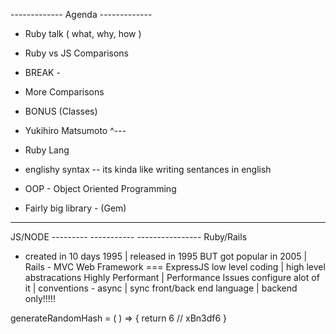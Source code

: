 ------------- Agenda -------------

- Ruby talk ( what, why, how )
- Ruby vs JS Comparisons
- BREAK - 
- More Comparisons
- BONUS (Classes)


- Yukihiro Matsumoto
      ^---
- Ruby Lang
- englishy syntax -- its kinda like writing sentances in english
- OOP - Object Oriented Programming
- Fairly big library - (Gem)



--------------------------------------------
JS/NODE ---------      -----------         ---------------- Ruby/Rails
- created in 10 days 1995   |          released in 1995 BUT got popular in 2005
                            |         Rails - MVC Web Framework  === ExpressJS
low level coding            |         high level abstracations 
Highly Performant           |         Performance Issues
configure alot of it        |         conventions - 
async                       |         sync 
front/back end language     |         backend only!!!!!


generateRandomHash = ( ) => {
    return 6 // xBn3df6
}
